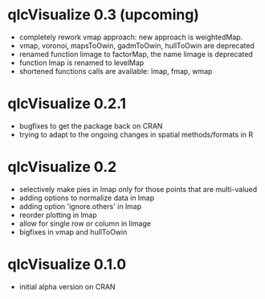 # qlcVisualize 0.3 (upcoming)

* completely rework vmap approach: new approach is weightedMap.
* vmap, voronoi, mapsToOwin, gadmToOwin, hullToOwin are deprecated
* renamed function limage to factorMap, the name limage is deprecated
* function lmap is renamed to levelMap
* shortened functions calls are available: lmap, fmap, wmap

# qlcVisualize 0.2.1

* bugfixes to get the package back on CRAN
* trying to adapt to the ongoing changes in spatial methods/formats in R

# qlcVisualize 0.2

* selectively make pies in lmap only for those points that are multi-valued
* adding options to normalize data in lmap
* adding option 'ignore.others' in lmap
* reorder plotting in lmap
* allow for single row or column in limage
* bigfixes in vmap and hullToOwin

# qlcVisualize 0.1.0

* initial alpha version on CRAN

